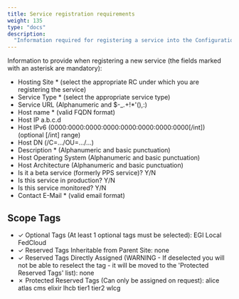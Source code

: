 ```yaml
---
title: Service registration requirements
weight: 135
type: "docs"
description:
  "Information required for registering a service into the Configuration Database"
---
```


Information to provide when registering a new service (the fields marked with an
asterisk are mandatory):

- Hosting Site \* (select the appropriate RC under which you are registering the
  service)
- Service Type \* (select the appropriate service type)
- Service URL (Alphanumeric and $-\_.+!\*'(),:)
- Host name \* (valid FQDN format)
- Host IP a.b.c.d
- Host IPv6 (0000:0000:0000:0000:0000:0000:0000:0000[/int]) (optional [/int]
  range)
- Host DN (/C=.../OU=.../...)
- Description \* (Alphanumeric and basic punctuation)
- Host Operating System (Alphanumeric and basic punctuation)
- Host Architecture (Alphanumeric and basic punctuation)
- Is it a beta service (formerly PPS service)? Y/N
- Is this service in production? Y/N
- Is this service monitored? Y/N
- Contact E-Mail \* (valid email format)

## Scope Tags

- ✓ Optional Tags (At least 1 optional tags must be selected): EGI Local
  FedCloud
- ✓ Reserved Tags Inheritable from Parent Site: none
- ✓ Reserved Tags Directly Assigned (WARNING - If deselected you will not be
  able to reselect the tag - it will be moved to the 'Protected Reserved Tags'
  list): none
- ✗ Protected Reserved Tags (Can only be assigned on request): alice atlas cms
  elixir lhcb tier1 tier2 wlcg
